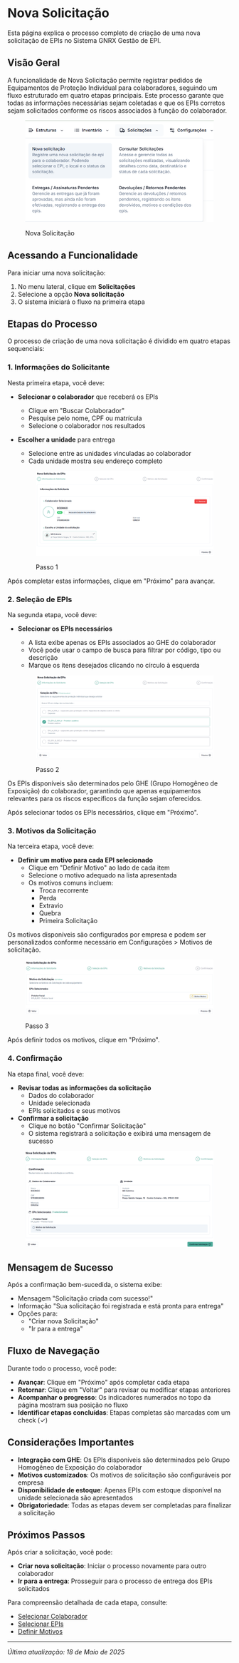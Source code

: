 # Nova Solicitação

Esta página explica o processo completo de criação de uma nova solicitação de EPIs no Sistema GNRX Gestão de EPI.

## Visão Geral

A funcionalidade de Nova Solicitação permite registrar pedidos de Equipamentos de Proteção Individual para colaboradores, seguindo um fluxo estruturado em quatro etapas principais. Este processo garante que todas as informações necessárias sejam coletadas e que os EPIs corretos sejam solicitados conforme os riscos associados à função do colaborador.

<figure><img src="../.gitbook/assets/image (41).png" alt=""><figcaption><p>Nova Solicitação</p></figcaption></figure>

## Acessando a Funcionalidade

Para iniciar uma nova solicitação:

1. No menu lateral, clique em **Solicitações**
2. Selecione a opção **Nova solicitação**
3. O sistema iniciará o fluxo na primeira etapa

## Etapas do Processo

O processo de criação de uma nova solicitação é dividido em quatro etapas sequenciais:

### 1. Informações do Solicitante

Nesta primeira etapa, você deve:

* **Selecionar o colaborador** que receberá os EPIs
  * Clique em "Buscar Colaborador"
  * Pesquise pelo nome, CPF ou matrícula
  * Selecione o colaborador nos resultados
*   **Escolher a unidade** para entrega

    * Selecione entre as unidades vinculadas ao colaborador
    * Cada unidade mostra seu endereço completo

    <figure><img src="../.gitbook/assets/image (43).png" alt=""><figcaption><p>Passo 1</p></figcaption></figure>

Após completar estas informações, clique em "Próximo" para avançar.

### 2. Seleção de EPIs

Na segunda etapa, você deve:

*   **Selecionar os EPIs necessários**

    * A lista exibe apenas os EPIs associados ao GHE do colaborador
    * Você pode usar o campo de busca para filtrar por código, tipo ou descrição
    * Marque os itens desejados clicando no círculo à esquerda

    <figure><img src="../.gitbook/assets/image (42).png" alt=""><figcaption><p>Passo 2</p></figcaption></figure>

Os EPIs disponíveis são determinados pelo GHE (Grupo Homogêneo de Exposição) do colaborador, garantindo que apenas equipamentos relevantes para os riscos específicos da função sejam oferecidos.

Após selecionar todos os EPIs necessários, clique em "Próximo".

### 3. Motivos da Solicitação

Na terceira etapa, você deve:

* **Definir um motivo para cada EPI selecionado**
  * Clique em "Definir Motivo" ao lado de cada item
  * Selecione o motivo adequado na lista apresentada
  * Os motivos comuns incluem:
    * Troca recorrente
    * Perda
    * Extravio
    * Quebra
    * Primeira Solicitação

Os motivos disponíveis são configurados por empresa e podem ser personalizados conforme necessário em Configurações > Motivos de solicitação.

<figure><img src="../.gitbook/assets/image (44).png" alt=""><figcaption><p>Passo 3</p></figcaption></figure>

Após definir todos os motivos, clique em "Próximo".

### 4. Confirmação

Na etapa final, você deve:

* **Revisar todas as informações da solicitação**
  * Dados do colaborador
  * Unidade selecionada
  * EPIs solicitados e seus motivos
* **Confirmar a solicitação**
  * Clique no botão "Confirmar Solicitação"
  * O sistema registrará a solicitação e exibirá uma mensagem de sucesso

<figure><img src="../.gitbook/assets/image (45).png" alt=""><figcaption></figcaption></figure>

## Mensagem de Sucesso

Após a confirmação bem-sucedida, o sistema exibe:

* Mensagem "Solicitação criada com sucesso!"
* Informação "Sua solicitação foi registrada e está pronta para entrega"
* Opções para:
  * "Criar nova Solicitação"
  * "Ir para a entrega"

## Fluxo de Navegação

Durante todo o processo, você pode:

* **Avançar**: Clique em "Próximo" após completar cada etapa
* **Retornar**: Clique em "Voltar" para revisar ou modificar etapas anteriores
* **Acompanhar o progresso**: Os indicadores numerados no topo da página mostram sua posição no fluxo
* **Identificar etapas concluídas**: Etapas completas são marcadas com um check (✓)

## Considerações Importantes

* **Integração com GHE**: Os EPIs disponíveis são determinados pelo Grupo Homogêneo de Exposição do colaborador
* **Motivos customizados**: Os motivos de solicitação são configuráveis por empresa
* **Disponibilidade de estoque**: Apenas EPIs com estoque disponível na unidade selecionada são apresentados
* **Obrigatoriedade**: Todas as etapas devem ser completadas para finalizar a solicitação

## Próximos Passos

Após criar a solicitação, você pode:

* **Criar nova solicitação**: Iniciar o processo novamente para outro colaborador
* **Ir para a entrega**: Prosseguir para o processo de entrega dos EPIs solicitados

Para compreensão detalhada de cada etapa, consulte:

* [Selecionar Colaborador](broken-reference)
* [Selecionar EPIs](broken-reference)
* [Definir Motivos](definir-motivos.md)

***

_Última atualização: 18 de Maio de 2025_
